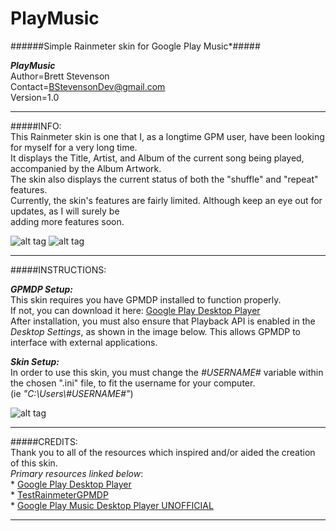 # PlayMusic
######Simple Rainmeter skin for Google Play Music*#####

***PlayMusic***  
  Author=Brett Stevenson  
  Contact=BStevensonDev@gmail.com  
  Version=1.0

*********************************************************************************************************

#####INFO:  
  This Rainmeter skin is one that I, as a longtime GPM user,  have been looking for myself for a very long time.  
  It displays the Title, Artist, and Album of the current song being played, accompanied by the Album Artwork.  
  The skin also displays the current status of both the "shuffle" and "repeat" features.  
  Currently, the skin's features are fairly limited. Although keep an eye out for updates, as I will surely be   
  adding more features soon.  
  
  
   ![alt tag](https://github.com/JonSn0w/PlayMusic/blob/master/Preview/SquarePreview.png)  ![alt tag](https://github.com/JonSn0w/PlayMusic/blob/master/Preview/LandscapePreview.png)

*********************************************************************************************************  
  
#####INSTRUCTIONS:  
  
***GPMDP Setup:***  
  This skin requires you have GPMDP installed to function properly.  
  If not, you can download it here: [Google Play Desktop Player](http://www.googleplaymusicdesktopplayer.com/)   
  After installation, you must also ensure that Playback API is enabled in the *Desktop Settings*, as shown in the image below. 
  This allows GPMDP to interface with external applications.   
  
***Skin Setup:***  
  In order to use this skin, you must change the *#USERNAME#*  variable within the chosen ".ini" file, to fit the username for your computer.   
  (ie *"C:\Users\\#USERNAME#\"*) 
  
  ![alt tag](https://github.com/JonSn0w/PlayMusic/blob/master/Preview/SetupImg.png)
  
*********************************************************************************************************

#####CREDITS:  
Thank you to all of the resources which inspired and/or aided the creation of this skin.  
  *Primary resources linked below*:  
     * [Google Play Desktop Player](http://www.googleplaymusicdesktopplayer.com/)   
     * [TestRainmeterGPMDP](https://github.com/maarten1055/TestRainmeterGPMDP)  
     * [Google Play Music Desktop Player UNOFFICIAL](https://github.com/MarshallOfSound/Google-Play-Music-Desktop-Player-UNOFFICIAL-)  

*********************************************************************************************************
